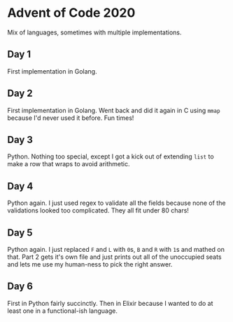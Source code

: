 # Advent of Code 2020

Mix of languages, sometimes with multiple implementations.

## Day 1
First implementation in Golang.

## Day 2
First implementation in Golang. Went back and did it again in C using `mmap` because I'd never used it before. Fun times!

## Day 3
Python. Nothing too special, except I got a kick out of extending `list` to make a row that wraps to avoid arithmetic.

## Day 4
Python again. I just used regex to validate all the fields because none of the validations looked too complicated. They all fit under 80 chars!

## Day 5
Python again. I just replaced `F` and `L` with `0`s, `B` and `R` with `1`s and mathed on that. Part 2 gets it's own file and just prints out all of the unoccupied seats and lets me use my human-ness to pick the right answer.

## Day 6
First in Python fairly succinctly. Then in Elixir because I wanted to do at least one in a functional-ish language.
